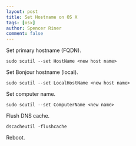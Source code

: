 ```yaml
---
layout: post
title: Set Hostname on OS X
tags: [osx]
author: Spencer Riner
comment: false
---
```


Set primary hostname (FQDN).

```
sudo scutil --set HostName <new host name>
```

Set Bonjour hostname (local).

```
sudo scutil --set LocalHostName <new host name>
```

Set computer name.

```
sudo scutil --set ComputerName <new name>
```

Flush DNS cache.

```
dscacheutil -flushcache
```

Reboot.
